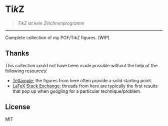 # Ti*k*Z

> *TikZ ist kein Zeichnenprogramm*

---

Complete collection of my PGF/TikZ figures. (WIP)

## Thanks

This collection could not have been made possible without the help of the following resources:

* [TeXample](http://www.texample.net); the figures from here often provide a solid starting point.
* [LaTeX Stack Exchange](http://tex.stackexchange.com); threads from here are typically the first results that pop up when googling for a particular technique/problem.

## License

MIT
